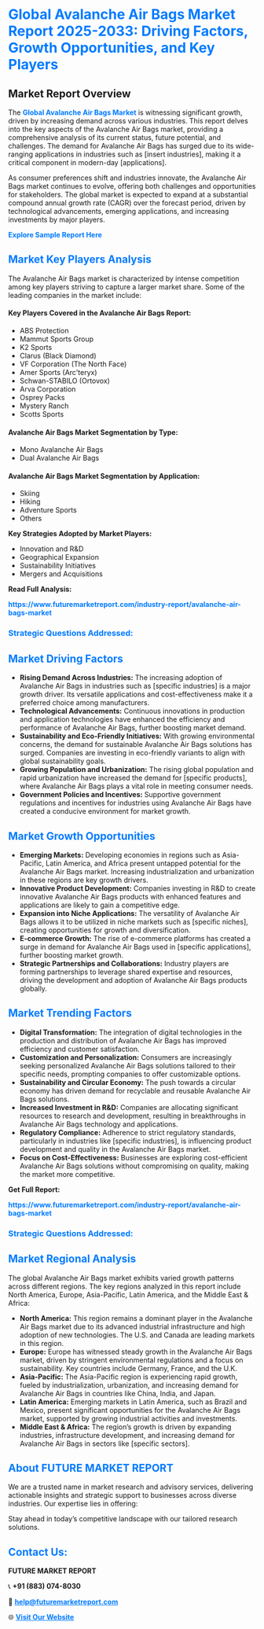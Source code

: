 <h1 style="color: #007BFF;">Global Avalanche Air Bags Market Report 2025-2033: Driving Factors, Growth Opportunities, and Key Players</h1>

<section id="overview">
<h2>Market Report Overview</h2>
<p>The <a href="https://www.futuremarketreport.com/industry-report/avalanche-air-bags-market" style="color: #007BFF; text-decoration: none;"><strong>Global Avalanche Air Bags Market</strong></a> is witnessing significant growth, driven by increasing demand across various industries. This report delves into the key aspects of the Avalanche Air Bags market, providing a comprehensive analysis of its current status, future potential, and challenges. The demand for Avalanche Air Bags has surged due to its wide-ranging applications in industries such as [insert industries], making it a critical component in modern-day [applications].</p>
<p>As consumer preferences shift and industries innovate, the Avalanche Air Bags market continues to evolve, offering both challenges and opportunities for stakeholders. The global market is expected to expand at a substantial compound annual growth rate (CAGR) over the forecast period, driven by technological advancements, emerging applications, and increasing investments by major players.</p>
</section>

<section id="overview">
<p><a href="https://www.futuremarketreport.com/request-sample/reportId=52008" style="color: #007BFF; text-decoration: none;"><strong>Explore Sample Report Here</strong></a></p>
</section>

<section id="key-players">
<h2 style="color: #007BFF;">Market Key Players Analysis</h2>
<p>The Avalanche Air Bags market is characterized by intense competition among key players striving to capture a larger market share. Some of the leading companies in the market include:</p>
<h4>Key Players Covered in the Avalanche Air Bags Report:</h4>
<ul><li>ABS Protection</li><li>Mammut Sports Group</li><li>K2 Sports</li><li>Clarus (Black Diamond)</li><li>VF Corporation (The North Face)</li><li>Amer Sports (Arc&#039;teryx)</li><li>Schwan-STABILO (Ortovox)</li><li>Arva Corporation</li><li>Osprey Packs</li><li>Mystery Ranch</li><li>Scotts Sports</li></ul>
<h4>Avalanche Air Bags Market Segmentation by Type:</h4>
<ul><li>Mono Avalanche Air Bags</li><li>Dual Avalanche Air Bags</li></ul>

<h4>Avalanche Air Bags Market Segmentation by Application:</h4>
<ul><li>Skiing</li><li>Hiking</li><li>Adventure Sports</li><li>Others</li></ul>
<p><strong>Key Strategies Adopted by Market Players:</strong></p>
<ul>
<li>Innovation and R&D</li>
<li>Geographical Expansion</li>
<li>Sustainability Initiatives</li>
<li>Mergers and Acquisitions</li>
</ul>
</section>

<section>
<p><strong>Read Full Analysis: </strong></p><a href="https://www.futuremarketreport.com/industry-report/avalanche-air-bags-market" style="color: #007BFF; text-decoration: none;"><strong>https://www.futuremarketreport.com/industry-report/avalanche-air-bags-market</strong></a>
<h3 style="color: #007BFF;">Strategic Questions Addressed:</h3>
</section>

<section id="driving-factors">
<h2 style="color: #007BFF;">Market Driving Factors</h2>
<ul>
<li><strong>Rising Demand Across Industries:</strong> The increasing adoption of Avalanche Air Bags in industries such as [specific industries] is a major growth driver. Its versatile applications and cost-effectiveness make it a preferred choice among manufacturers.</li>
<li><strong>Technological Advancements:</strong> Continuous innovations in production and application technologies have enhanced the efficiency and performance of Avalanche Air Bags, further boosting market demand.</li>
<li><strong>Sustainability and Eco-Friendly Initiatives:</strong> With growing environmental concerns, the demand for sustainable Avalanche Air Bags solutions has surged. Companies are investing in eco-friendly variants to align with global sustainability goals.</li>
<li><strong>Growing Population and Urbanization:</strong> The rising global population and rapid urbanization have increased the demand for [specific products], where Avalanche Air Bags plays a vital role in meeting consumer needs.</li>
<li><strong>Government Policies and Incentives:</strong> Supportive government regulations and incentives for industries using Avalanche Air Bags have created a conducive environment for market growth.</li>
</ul>
</section>

<section id="growth-opportunities">
<h2 style="color: #007BFF;">Market Growth Opportunities</h2>
<ul>
<li><strong>Emerging Markets:</strong> Developing economies in regions such as Asia-Pacific, Latin America, and Africa present untapped potential for the Avalanche Air Bags market. Increasing industrialization and urbanization in these regions are key growth drivers.</li>
<li><strong>Innovative Product Development:</strong> Companies investing in R&D to create innovative Avalanche Air Bags products with enhanced features and applications are likely to gain a competitive edge.</li>
<li><strong>Expansion into Niche Applications:</strong> The versatility of Avalanche Air Bags allows it to be utilized in niche markets such as [specific niches], creating opportunities for growth and diversification.</li>
<li><strong>E-commerce Growth:</strong> The rise of e-commerce platforms has created a surge in demand for Avalanche Air Bags used in [specific applications], further boosting market growth.</li>
<li><strong>Strategic Partnerships and Collaborations:</strong> Industry players are forming partnerships to leverage shared expertise and resources, driving the development and adoption of Avalanche Air Bags products globally.</li>
</ul>
</section>

<section id="trending-factors">
<h2 style="color: #007BFF;">Market Trending Factors</h2>
<ul>
<li><strong>Digital Transformation:</strong> The integration of digital technologies in the production and distribution of Avalanche Air Bags has improved efficiency and customer satisfaction.</li>
<li><strong>Customization and Personalization:</strong> Consumers are increasingly seeking personalized Avalanche Air Bags solutions tailored to their specific needs, prompting companies to offer customizable options.</li>
<li><strong>Sustainability and Circular Economy:</strong> The push towards a circular economy has driven demand for recyclable and reusable Avalanche Air Bags solutions.</li>
<li><strong>Increased Investment in R&D:</strong> Companies are allocating significant resources to research and development, resulting in breakthroughs in Avalanche Air Bags technology and applications.</li>
<li><strong>Regulatory Compliance:</strong> Adherence to strict regulatory standards, particularly in industries like [specific industries], is influencing product development and quality in the Avalanche Air Bags market.</li>
<li><strong>Focus on Cost-Effectiveness:</strong> Businesses are exploring cost-efficient Avalanche Air Bags solutions without compromising on quality, making the market more competitive.</li>
</ul>
</section>

<section>
<p><strong>Get Full Report: </strong></p><a href="https://www.futuremarketreport.com/industry-report/avalanche-air-bags-market" style="color: #007BFF; text-decoration: none;"><strong>https://www.futuremarketreport.com/industry-report/avalanche-air-bags-market</strong></a>
<h3 style="color: #007BFF;">Strategic Questions Addressed:</h3>
</section>


<section id="regional-analysis">
<h2 style="color: #007BFF;">Market Regional Analysis</h2>
<p>The global Avalanche Air Bags market exhibits varied growth patterns across different regions. The key regions analyzed in this report include North America, Europe, Asia-Pacific, Latin America, and the Middle East & Africa:</p>
<ul>
<li><strong>North America:</strong> This region remains a dominant player in the Avalanche Air Bags market due to its advanced industrial infrastructure and high adoption of new technologies. The U.S. and Canada are leading markets in this region.</li>
<li><strong>Europe:</strong> Europe has witnessed steady growth in the Avalanche Air Bags market, driven by stringent environmental regulations and a focus on sustainability. Key countries include Germany, France, and the U.K.</li>
<li><strong>Asia-Pacific:</strong> The Asia-Pacific region is experiencing rapid growth, fueled by industrialization, urbanization, and increasing demand for Avalanche Air Bags in countries like China, India, and Japan.</li>
<li><strong>Latin America:</strong> Emerging markets in Latin America, such as Brazil and Mexico, present significant opportunities for the Avalanche Air Bags market, supported by growing industrial activities and investments.</li>
<li><strong>Middle East & Africa:</strong> The region’s growth is driven by expanding industries, infrastructure development, and increasing demand for Avalanche Air Bags in sectors like [specific sectors].</li>
</ul>
</section>

<footer>
<h2 style="color: #007BFF;">About FUTURE MARKET REPORT</h2>
<p>We are a trusted name in market research and advisory services, delivering actionable insights and strategic support to businesses across diverse industries. Our expertise lies in offering:</p>

<p>Stay ahead in today’s competitive landscape with our tailored research solutions.</p>

<h2 style="color: #007BFF;">Contact Us:</h2>
<p><strong>FUTURE MARKET REPORT</strong></p>
<p>📞 <strong>+91 (883) 074-8030</strong></p>
<p>📧 <strong><a href="mailto:help@futuremarketreport.com" style="color: #007BFF;">help@futuremarketreport.com</a></strong></p>
<p>🌐 <strong><a href="https://www.futuremarketreport.com/" style="color: #007BFF;">Visit Our Website</a></strong></p>
</footer>